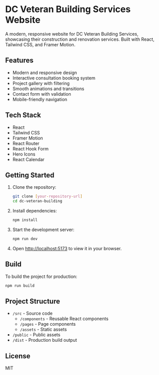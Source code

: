 # DC Veteran Building Services Website

A modern, responsive website for DC Veteran Building Services, showcasing their construction and renovation services. Built with React, Tailwind CSS, and Framer Motion.

## Features

- Modern and responsive design
- Interactive consultation booking system
- Project gallery with filtering
- Smooth animations and transitions
- Contact form with validation
- Mobile-friendly navigation

## Tech Stack

- React
- Tailwind CSS
- Framer Motion
- React Router
- React Hook Form
- Hero Icons
- React Calendar

## Getting Started

1. Clone the repository:
   ```bash
   git clone [your-repository-url]
   cd dc-veteran-building
   ```

2. Install dependencies:
   ```bash
   npm install
   ```

3. Start the development server:
   ```bash
   npm run dev
   ```

4. Open [http://localhost:5173](http://localhost:5173) to view it in your browser.

## Build

To build the project for production:

```bash
npm run build
```

## Project Structure

- `/src` - Source code
  - `/components` - Reusable React components
  - `/pages` - Page components
  - `/assets` - Static assets
- `/public` - Public assets
- `/dist` - Production build output

## License

MIT
